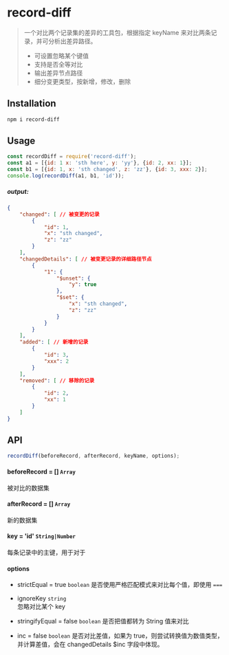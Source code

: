 # record-diff

> 一个对比两个记录集的差异的工具包，根据指定 keyName 来对比两条记录，并可分析出差异路径。
> - 可设置忽略某个键值
> - 支持是否全等对比
> - 输出差异节点路径
> - 细分变更类型，按新增，修改，删除


## Installation

```bash
npm i record-diff
```

## Usage
```js
const recordDiff = require('record-diff');
const a1 = [{id: 1 x: 'sth here', y: 'yy'}, {id: 2, xx: 1}];
const b1 = [{id: 1, x: 'sth changed', z: 'zz'}, {id: 3, xxx: 2}];
console.log(recordDiff(a1, b1, 'id'));
```
##### output:
```json
{
    "changed": [ // 被变更的记录
        {
            "id": 1,
            "x": "sth changed",
            "z": "zz"
        }
    ],
    "changedDetails": [ // 被变更记录的详细路径节点
        {
            "1": {
                "$unset": {
                    "y": true
                },
                "$set": {
                    "x": "sth changed",
                    "z": "zz"
                }
            }
        }
    ],
    "added": [ // 新增的记录
        {
            "id": 3,
            "xxx": 2
        }
    ],
    "removed": [ // 移除的记录
        {
            "id": 2,
            "xx": 1
        }
    ]
}
```

## API
```js
recordDiff(beforeRecord, afterRecord, keyName, options);
```

#### beforeRecord = [] `Array`
被对比的数据集

#### afterRecord = [] `Array`
新的数据集

#### key = 'id' `String|Number`
每条记录中的主键，用于对于

#### options
- strictEqual = true `boolean`
是否使用严格匹配模式来对比每个值，即使用 `===`  
  
- ignoreKey `string`  
忽略对比某个 key  
  
- stringifyEqual = false `boolean`
是否把值都转为 String 值来对比

- inc = false `boolean`
是否对比差值，如果为 true，则尝试转换值为数值类型，并计算差值，会在 changedDetails $inc 字段中体现。
